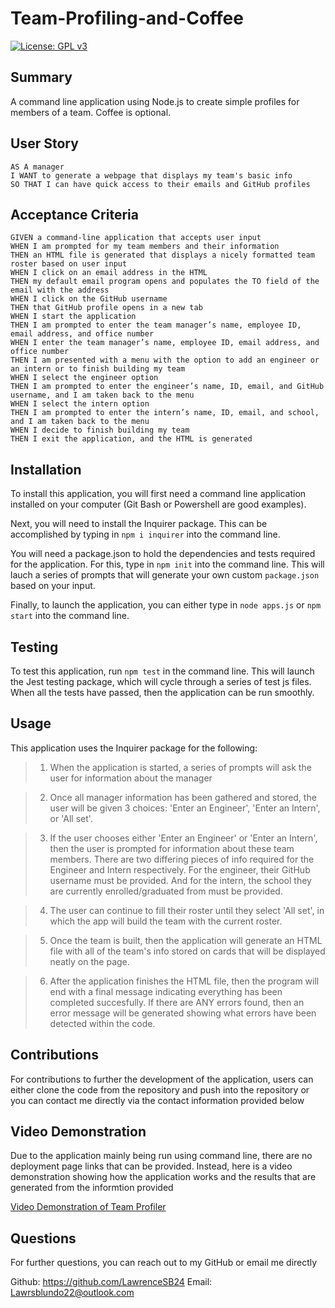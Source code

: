 # Team-Profiling-and-Coffee
[![License: GPL v3](https://img.shields.io/badge/License-GPLv3-blue.svg)](https://www.gnu.org/licenses/gpl-3.0)


## Summary
A command line application using Node.js to create simple profiles for members of a team. Coffee is optional.

## User Story
```
AS A manager
I WANT to generate a webpage that displays my team's basic info
SO THAT I can have quick access to their emails and GitHub profiles
```

## Acceptance Criteria
```
GIVEN a command-line application that accepts user input
WHEN I am prompted for my team members and their information
THEN an HTML file is generated that displays a nicely formatted team roster based on user input
WHEN I click on an email address in the HTML
THEN my default email program opens and populates the TO field of the email with the address
WHEN I click on the GitHub username
THEN that GitHub profile opens in a new tab
WHEN I start the application
THEN I am prompted to enter the team manager’s name, employee ID, email address, and office number
WHEN I enter the team manager’s name, employee ID, email address, and office number
THEN I am presented with a menu with the option to add an engineer or an intern or to finish building my team
WHEN I select the engineer option
THEN I am prompted to enter the engineer’s name, ID, email, and GitHub username, and I am taken back to the menu
WHEN I select the intern option
THEN I am prompted to enter the intern’s name, ID, email, and school, and I am taken back to the menu
WHEN I decide to finish building my team
THEN I exit the application, and the HTML is generated
```

## Installation

To install this application, you will first need a command line application installed on your computer (Git Bash or Powershell are good examples). 

Next, you will need to install the Inquirer package. This can be accomplished by typing in `npm i inquirer` into the command line. 

You will need a package.json to hold the dependencies and tests required for the application. For this, type in `npm init` into the command line. This will lauch a series of prompts that will generate your own custom `package.json` based on your input. 

Finally, to launch the application, you can either type in `node apps.js` or `npm start` into the command line.


## Testing
To test this application, run `npm test` in the command line. This will launch the Jest testing package, which will cycle through a series of test js files. When all the tests have passed, then the application can be run smoothly.

## Usage
This application uses the Inquirer package for the following:

>1) When the application is started, a series of prompts will ask the user for information about the manager

>2) Once all manager information has been gathered and stored, the user will be given 3 choices: 'Enter an Engineer', 'Enter an Intern', or 'All set'.

>3) If the user chooses either 'Enter an Engineer' or 'Enter an Intern', then the user is prompted for information about these team members. There are two differing pieces of info required for the Engineer and Intern respectively. For the engineer, their GitHub username must be provided. And for the intern, the school they are currently enrolled/graduated from must be provided.

>4) The user can continue to fill their roster until they select 'All set', in which the app will build the team with the current roster.

>5) Once the team is built, then the application will generate an HTML file with all of the team's info stored on cards that will be displayed neatly on the page.

>6) After the application finishes the HTML file, then the program will end with a final message indicating everything has been completed succesfully. If there are ANY errors found, then an error message will be generated showing what errors have been detected within the code.

## Contributions
For contributions to further the development of the application, users can either clone the code from the repository and push into the repository or you can contact me directly via the contact information provided below

## Video Demonstration
Due to the application mainly being run using command line, there are no deployment page links that can be provided. Instead, here is a video demonstration showing how the application works and the results that are generated from the informtion provided

[Video Demonstration of Team Profiler](https://drive.google.com/file/d/1xnJ-bXBiAbsl229yy9Tu-AJR4wmjLY9z/view)

## Questions
For further questions, you can reach out to my GitHub or email me directly

Github: https://github.com/LawrenceSB24
Email: [Lawrsblundo22@outlook.com](lawrsblundo22@outlook.com)
